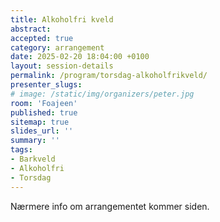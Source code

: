```yaml
---
title: Alkoholfri kveld
abstract: 
accepted: true
category: arrangement
date: 2025-02-20 18:04:00 +0100
layout: session-details
permalink: /program/torsdag-alkoholfrikveld/
presenter_slugs:
# image: /static/img/organizers/peter.jpg
room: 'Foajeen'
published: true
sitemap: true
slides_url: ''
summary: ''
tags:
- Barkveld
- Alkoholfri
- Torsdag
---
```


Nærmere info om arrangementet kommer siden.
